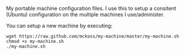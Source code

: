 My portable machine configuration files.  I use this to setup a consitent (Ubuntu) configuration
on the multiple machines I use/administer.

You can setup a new machine by executing:

    wget https://raw.github.com/mckoss/my-machine/master/my-machine.sh
    chmod +x my-machine.sh
    ./my-machine.sh
